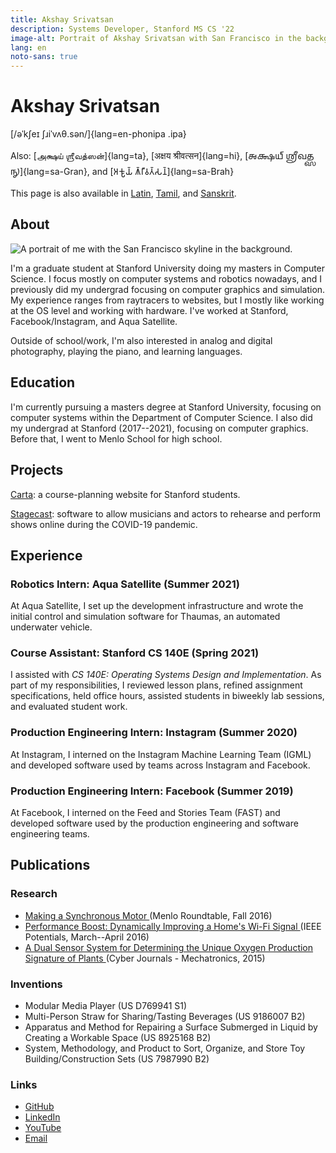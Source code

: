 ```yaml
---
title: Akshay Srivatsan
description: Systems Developer, Stanford MS CS '22
image-alt: Portrait of Akshay Srivatsan with San Francisco in the background.
lang: en
noto-sans: true
---
```


# Akshay Srivatsan

[/əˈkʃeɪ ʃɹiˈvʌθ.sən/]{lang=en-phonipa .ipa}

Also: [அக்ஷய் ஶ்ரீவத்ஸன்]{lang=ta}, [अक्षय श्रीवत्सन]{lang=hi}, [𑌅𑌕𑍍𑌷𑌯𑍍
𑌶𑍍𑌰𑍀𑌵𑌤𑍍𑌸𑌨𑍍]{lang=sa-Gran}, and [𑀅𑀓𑁆𑀱𑀬𑁆 𑀰𑁆𑀭𑀻𑀯𑀢𑁆𑀲𑀦𑁆]{lang=sa-Brah}

This page is also available in [Latin](latin.html), [Tamil](tamil.html), and
[Sanskrit](sanskrit.html).

## About

![A portrait of me with the San Francisco skyline in the 
background.](assets/img/portrait-small.jpg)

I'm a graduate student at Stanford University doing my masters in Computer
Science. I focus mostly on computer systems and robotics nowadays, and I
previously did my undergrad focusing on computer graphics and simulation. My
experience ranges from raytracers to websites, but I mostly like working at the
OS level and working with hardware. I've worked at Stanford, Facebook/Instagram,
and Aqua Satellite.

Outside of school/work, I'm also interested in analog and digital photography,
playing the piano, and learning languages.

## Education

I'm currently pursuing a masters degree at Stanford University, focusing on
computer systems within the Department of Computer Science. I also did my
undergrad at Stanford (2017--2021), focusing on computer graphics. Before that,
I went to Menlo School for high school.

## Projects

[Carta](https://carta.stanford.edu): a course-planning website for Stanford
students.

[Stagecast](https://taps.stanford.edu/stagecast): software to allow musicians
and actors to rehearse and perform shows online during the COVID-19 pandemic.

## Experience

### Robotics Intern: Aqua Satellite (Summer 2021)

At Aqua Satellite, I set up the development infrastructure and wrote the initial
control and simulation software for Thaumas, an automated underwater vehicle.

### Course Assistant: Stanford CS 140E (Spring 2021)

I assisted with _CS 140E: Operating Systems Design and Implementation_. As part
of my responsibilities, I reviewed lesson plans, refined assignment
specifications, held office hours, assisted students in biweekly lab sessions,
and evaluated student work.

### Production Engineering Intern: Instagram (Summer 2020)

At Instagram, I interned on the Instagram Machine Learning Team (IGML) and
developed software used by teams across Instagram and Facebook.

### Production Engineering Intern: Facebook (Summer 2019)

At Facebook, I interned on the Feed and Stories Team (FAST) and developed
software used by the production engineering and software engineering teams.

## Publications

### Research

-   [Making a Synchronous Motor ](http://roundtable.menloschool.org/issue25/5_McNelly+Srivatsan_MS_Roundtable25_Fall_2016.pdf)
    (Menlo Roundtable, Fall 2016)
-   [Performance Boost: Dynamically Improving a Home's Wi-Fi Signal ](http://ieeexplore.ieee.org/abstract/document/7425403/)
    (IEEE Potentials, March--April 2016)
-   [A Dual Sensor System for Determining the Unique Oxygen Production Signature of Plants ](http://www.cyberjournals.com/Papers/2015/01.pdf)
    (Cyber Journals - Mechatronics, 2015)

### Inventions

-   Modular Media Player (US D769941 S1)
-   Multi-Person Straw for Sharing/Tasting Beverages (US 9186007 B2)
-   Apparatus and Method for Repairing a Surface Submerged in Liquid by Creating
    a Workable Space (US 8925168 B2)
-   System, Methodology, and Product to Sort, Organize, and Store Toy
    Building/Construction Sets (US 7987990 B2)

### Links

-   [GitHub](https://github.com/Akshay-Srivatsan)
-   [LinkedIn](https://www.linkedin.com/in/akshay-srivatsan/)
-   [YouTube](https://www.youtube.com/channel/UCUrJQeVdrtJZ1GjCXz1aWXA)
-   [Email](mailto:srivatsan.akshay+website@gmail.com)
